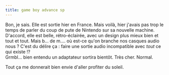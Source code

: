 ```yaml
---
title: game boy advance sp
---
```


Bon, je sais. Elle est sortie hier en France. Mais voilà, hier j'avais pas
trop le temps de parler du coup de pute de Nintendo sur sa nouvelle machine.  
D'accord, elle est belle, rétro-éclairée, avec un design plus mieux bien et
tout et tout. Mais b... de m.... où est-ce qu'on branche nos casques audio
nous ? C'est du délire ça : faire une sortie audio incompatible avec *tout* ce
qui existe !?  
Grmbl... bien entendu un adaptateur sortira bientôt. Très cher. Normal.

Tout ça me donnerait bien envie d'aller profiter du soleil.

